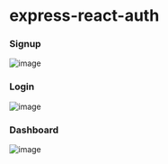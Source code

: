 # express-react-auth

### Signup
![image](https://github.com/jhasuraj01/express-react-auth/assets/44930179/1fb27706-11d6-4923-b2ff-5206196c2ae2)


### Login
![image](https://github.com/jhasuraj01/express-react-auth/assets/44930179/f1c01c86-74a3-4d43-9ca0-1890b227de4c)


### Dashboard
![image](https://github.com/jhasuraj01/express-react-auth/assets/44930179/2f695b99-2915-4273-b3b5-1cc74c5393c0)

